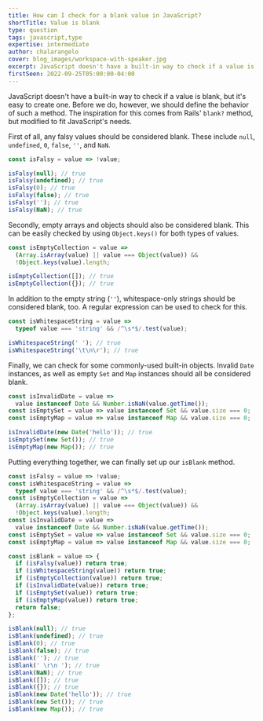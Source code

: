 ```yaml
---
title: How can I check for a blank value in JavaScript?
shortTitle: Value is blank
type: question
tags: javascript,type
expertise: intermediate
author: chalarangelo
cover: blog_images/workspace-with-speaker.jpg
excerpt: JavaScript doesn't have a built-in way to check if a value is blank, but it's easy to create one.
firstSeen: 2022-09-25T05:00:00-04:00
---
```


JavaScript doesn't have a built-in way to check if a value is blank, but it's easy to create one. Before we do, however, we should define the behavior of such a method. The inspiration for this comes from Rails' `blank?` method, but modified to fit JavaScript's needs.

First of all, any falsy values should be considered blank. These include `null`, `undefined`, `0`, `false`, `''`, and `NaN`.

```js
const isFalsy = value => !value;

isFalsy(null); // true
isFalsy(undefined); // true
isFalsy(0); // true
isFalsy(false); // true
isFalsy(''); // true
isFalsy(NaN); // true
```

Secondly, empty arrays and objects should also be considered blank. This can be easily checked by using `Object.keys()` for both types of values.

```js
const isEmptyCollection = value =>
  (Array.isArray(value) || value === Object(value)) &&
  !Object.keys(value).length;

isEmptyCollection([]); // true
isEmptyCollection({}); // true
```

In addition to the empty string (`''`), whitespace-only strings should be considered blank, too. A regular expression can be used to check for this.

```js
const isWhitespaceString = value =>
  typeof value === 'string' && /^\s*$/.test(value);

isWhitespaceString(' '); // true
isWhitespaceString('\t\n\r'); // true
```

Finally, we can check for some commonly-used built-in objects. Invalid `Date` instances, as well as empty `Set` and `Map` instances should all be considered blank.

```js
const isInvalidDate = value =>
  value instanceof Date && Number.isNaN(value.getTime());
const isEmptySet = value => value instanceof Set && value.size === 0;
const isEmptyMap = value => value instanceof Map && value.size === 0;

isInvalidDate(new Date('hello')); // true
isEmptySet(new Set()); // true
isEmptyMap(new Map()); // true
```

Putting everything together, we can finally set up our `isBlank` method.

```js
const isFalsy = value => !value;
const isWhitespaceString = value =>
  typeof value === 'string' && /^\s*$/.test(value);
const isEmptyCollection = value =>
  (Array.isArray(value) || value === Object(value)) &&
  !Object.keys(value).length;
const isInvalidDate = value =>
  value instanceof Date && Number.isNaN(value.getTime());
const isEmptySet = value => value instanceof Set && value.size === 0;
const isEmptyMap = value => value instanceof Map && value.size === 0;

const isBlank = value => {
  if (isFalsy(value)) return true;
  if (isWhitespaceString(value)) return true;
  if (isEmptyCollection(value)) return true;
  if (isInvalidDate(value)) return true;
  if (isEmptySet(value)) return true;
  if (isEmptyMap(value)) return true;
  return false;
};

isBlank(null); // true
isBlank(undefined); // true
isBlank(0); // true
isBlank(false); // true
isBlank(''); // true
isBlank(' \r\n '); // true
isBlank(NaN); // true
isBlank([]); // true
isBlank({}); // true
isBlank(new Date('hello')); // true
isBlank(new Set()); // true
isBlank(new Map()); // true
```
